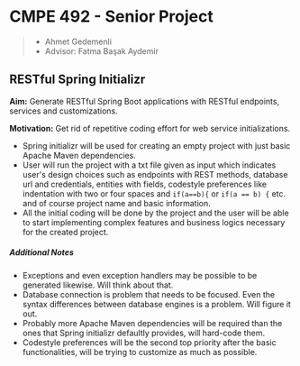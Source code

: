 # CMPE 492 - Senior Project
> - Ahmet Gedemenli
> - Advisor: Fatma Başak Aydemir
## RESTful Spring Initializr
**Aim:** Generate RESTful Spring Boot applications with RESTful endpoints, services and customizations.

**Motivation:** Get rid of repetitive coding effort for web service initializations.

* Spring initializr will be used for creating an empty project with just basic Apache Maven dependencies.
* User will run the project with a txt file given as input which indicates user's design choices such as endpoints with REST methods, database url and credentials, entities with fields, codestyle preferences like indentation with two or four spaces and `if(a==b){` or `if(a == b) {` etc. and of course project name and basic information.
* All the initial coding will be done by the project and the user will be able to start implementing complex features and business logics necessary for the created project.

##### Additional Notes
* Exceptions and even exception handlers may be possible to be generated likewise. Will think about that.
* Database connection is problem that needs to be focused. Even the syntax differences between database engines is a problem. Will figure it out.
* Probably more Apache Maven dependencies will be required than the ones that Spring initializr defaultly provides, will hard-code them.
* Codestyle preferences will be the second top priority after the basic functionalities, will be trying to customize as much as possible.

